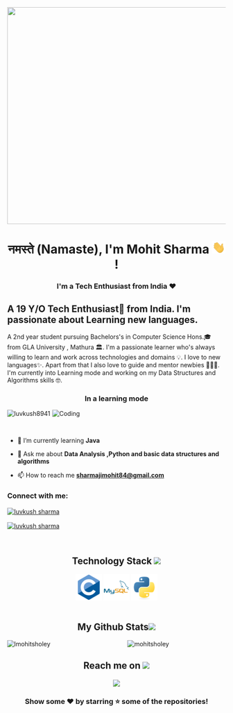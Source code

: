 <img align="top" width = "1000" height = "500" src="https://camo.githubusercontent.com/cae12fddd9d6982901d82580bdf321d81fb299141098ca1c2d4891870827bf17/68747470733a2f2f6d69726f2e6d656469756d2e636f6d2f6d61782f313336302f302a37513379765349765f7430696f4a2d5a2e676966">

<h1 align="center"> नमस्ते (Namaste), I'm Mohit Sharma <img src="https://raw.githubusercontent.com/ABSphreak/ABSphreak/master/gifs/Hi.gif" width="30px"> ! </h1>
<h3 align="center">I'm a Tech Enthusiast from India ❤</h3>
  
<h2>A 19 Y/O Tech Enthusiast🎯 from India. I'm passionate about Learning new languages.</h2>

<p>A 2nd year student pursuing Bachelors's in Computer Science Hons.🎓 from GLA University , Mathura 🏛. I'm a passionate learner who's always willing to learn and work across technologies and domains 💡. I love to new languages✨. Apart from that I also love to guide and mentor newbies 👨🏻‍💻. I'm currently into Learning mode and working on my Data Structures and Algorithms skills 🤓.</p>

<h3 align="center">In a learning mode</h3>
<img align="right" alt="Coding" width="400" src="https://camo.githubusercontent.com/8bf6f6d78abc81fcf9c49f10649423e73ea44bc248e83aaae8759d401c829a84/68747470733a2f2f70687973696373677572756b756c2e66696c65732e776f726470726573732e636f6d2f323031392f30322f6368617261637465722d312e676966">

<p align="left"> <img src="https://komarev.com/ghpvc/?username=luvkush8941&label=Profile%20views&color=0e75b6&style=flat" alt="luvkush8941" /> </p>

<p align="left"> <a href="https://twitter.com/" target="blank"><img src="https://img.shields.io/twitter/follow/?logo=twitter&style=for-the-badge" alt="" /></a> </p>

- 🌱 I’m currently learning **Java**

- 💬 Ask me about **Data Analysis ,Python and basic data structures and algorithms**

- 📫 How to reach me **sharmajimohit84@gmail.com**

<h3 align="left">Connect with me:</h3>
<p align="left">
<a href="https://www.linkedin.com/in/mohit-sharma-923410255/" target="blank"><img align="center" src="https://raw.githubusercontent.com/rahuldkjain/github-profile-readme-generator/master/src/images/icons/Social/linked-in-alt.svg" alt="luvkush sharma" height="30" width="40" /></a>
  
<a href="https://www.hackerrank.com/sharmajimohit84" target="blank"><img align="center" src="https://raw.githubusercontent.com/rahuldkjain/github-profile-readme-generator/master/src/images/icons/Social/hackerrank.svg" alt="luvkush sharma" height="30" width="40" /></a>
</p>

<br>


<div align="center">
<h2 align="center">Technology Stack <img src="https://github.com/ritik307/ritik307/blob/main/images/laptop.gif" width="50"></h2> 

<img src="https://raw.githubusercontent.com/devicons/devicon/master/icons/c/c-original.svg" alt="c" width="60" height="60"/>
<img src="https://raw.githubusercontent.com/devicons/devicon/master/icons/mysql/mysql-original-wordmark.svg" alt="mysql" width="60" height="60"/> 
<img src="https://raw.githubusercontent.com/devicons/devicon/master/icons/python/python-original.svg" alt="python" width="60" height="60"/>
</div>


<br >

<h2 align="center">
  My Github Stats<img src="https://media.giphy.com/media/VgCDAzcKvsR6OM0uWg/giphy.gif" width="50">
</h2>

<img src="https://github-readme-stats.vercel.app/api?username=Mohitsholey04&show_icons=true&locale=en" alt="mohitsholey" width="45%" align="right"/>
<img src="https://github-readme-streak-stats.herokuapp.com/?user=Mohitsholey04&" alt="lmohitsholey" width="45%" />

<br>

<div align="center">
<h2 align="center">Reach me on <img src="https://media0.giphy.com/media/jqNPzdTTxQfOgOqpO4/source.gif" width="50"></h2>
<a href="https://www.linkedin.com/in/mohit-sharma-923410255/"><img src="https://img.shields.io/badge/linkedin-%230077B5.svg?&style=for-the-badge&logo=linkedin&logoColor=white" align="center"/></a>
</div>

<div align="center">

### Show some ❤️ by starring ⭐ some of the repositories!
 
 <br/>





